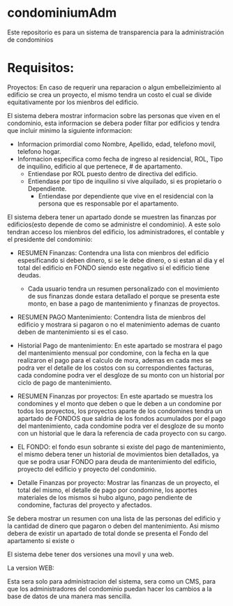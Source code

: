 # condominiumAdm
Este repositorio es para un sistema de transparencia para la administración de condominios

# Requisitos:

Proyectos: En caso de requerir una reparacion o algun embelleizimiento al edificio se crea un proyecto, el mismo tendra un costo el cual se divide equitativamente por los mienbros del edificio.


El sistema debera mostrar informacion sobre las personas que viven en el condominio, esta informacion se debera poder filtar por edificios y tendra que incluir minimo la siguiente informacion:
* Informacion primordial como Nombre, Apellido, edad, telefono movil, telefono hogar. 
* Informacion especifica como fecha de ingreso al residencial, ROL, Tipo de inquilino, edificio al que pertenece, # de apartamento.
  * Entiendase por ROL puesto dentro de directiva del edificio.
  * Entiendase por tipo de inquilino si vive alquilado, si es propietario o Dependiente.
     * Entiendase por dependiente que vive en el residencial con la persona que es responsable por el apartamento.


El sistema debera tener un apartado donde se muestren las finanzas por edificios(esto depende de como se administre el condominio). A este solo tendran acceso los mienbros del edificio, los administradores, el contable y el presidente del condominio:
  * RESUMEN Finanzas: Contendra una lista con mienbros del edificio espesificando si deben dinero, si se le debe dinero, o si estan al dia y el total del edificio en FONDO siendo este negativo si el edificio tiene deudas.
    * Cada usuario tendra un resumen personalizado con el movimiento de sus finanzas donde estara detallado el porque se presenta este monto, en base a pago de mantenimiento y finanzas de proyectos.
  * RESUMEN PAGO Mantenimiento: Contendra lista de mienbros del edificio y mostrara si pagaron o no el matenimiento ademas de cuanto deben de mantenimiento si es el caso.
  * Historial Pago de mantenimiento: En este apartado se mostrara el pago del mantenimiento mensual por condomine, con la fecha en la que realizaron el pago para el calculo de mora, ademas en cada mes se podra ver el detalle de los costos con su correspondientes facturas, cada condomine podra ver el desgloze de su monto con un historial por ciclo de pago de mantenimiento.
  * RESUMEN Finanzas por proyectos: En este apartado se muestra los condomines y el monto que deben o que le deben a un condomine por todos los proyectos, los proyectos aparte de los condomines tendra un apartado de FONDOS que saldria de los fondos acumulados por el pago del mantenimiento, cada condomine podra ver el desgloze de su monto con un historial que le dara la referencia de cada proyecto con su cargo.
  * EL FONDO: el fondo esun sobrante si existe del pago de mantenimiento, el mismo debera tener un historial de movimientos bien detallados, ya que se podra usar FONDO para deuda de mantenimiento del edificio, proyecto del edificio y  proyecto del condominio.
  
  
  * Detalle Finanzas por proyecto: Mostrar las finanzas de un proyecto, el total del mismo, el detalle de pago por condomine, los aportes materiales de los mismos si hubo alguno, pago pendiente de condomine, facturas del proyecto y afectados.

Se debera mostrar un resumen con una lista de las personas del edificio y la cantidad de dinero que pagaron o deben del mantenimiento. Asi mismo debera de existir un apartado de total donde se presenta el Fondo del apartamento si existe o 



El sistema debe tener dos versiones una movil y una web.

La version WEB:

Esta sera solo para administracion del sistema, sera como un CMS, para que los administradores del condominio puedan hacer los cambios a la base de datos de una manera mas sencilla.
